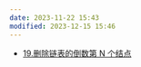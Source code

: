 ```yaml
---
date: 2023-11-22 15:43
modified: 2023-12-15 15:46
---
```

- [19.删除链表的倒数第 N 个结点](https://leetcode.cn/problems/remove-nth-node-from-end-of-list/)
